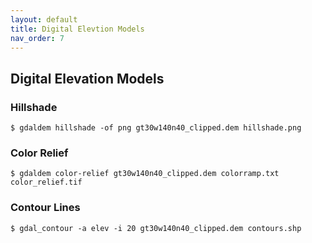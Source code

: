 ```yaml
---
layout: default
title: Digital Elevtion Models
nav_order: 7
---
```


## Digital Elevation Models

### Hillshade

```
$ gdaldem hillshade -of png gt30w140n40_clipped.dem hillshade.png
```

### Color Relief

```
$ gdaldem color-relief gt30w140n40_clipped.dem colorramp.txt color_relief.tif
```

### Contour Lines

```
$ gdal_contour -a elev -i 20 gt30w140n40_clipped.dem contours.shp
```

